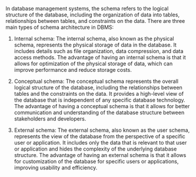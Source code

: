 In database management systems, the schema refers to the logical structure of the database, including the organization of data into tables, relationships between tables, and constraints on the data. There are three main types of schema architecture in DBMS:

1. Internal schema: The internal schema, also known as the physical schema, represents the physical storage of data in the database. It includes details such as file organization, data compression, and data access methods. The advantage of having an internal schema is that it allows for optimization of the physical storage of data, which can improve performance and reduce storage costs.

2. Conceptual schema: The conceptual schema represents the overall logical structure of the database, including the relationships between tables and the constraints on the data. It provides a high-level view of the database that is independent of any specific database technology. The advantage of having a conceptual schema is that it allows for better communication and understanding of the database structure between stakeholders and developers.

3. External schema: The external schema, also known as the user schema, represents the view of the database from the perspective of a specific user or application. It includes only the data that is relevant to that user or application and hides the complexity of the underlying database structure. The advantage of having an external schema is that it allows for customization of the database for specific users or applications, improving usability and efficiency.

